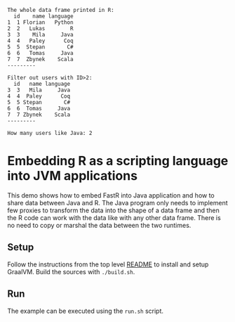 
```shell
The whole data frame printed in R:
  id    name language
1  1 Florian   Python
2  2   Lukas        R
3  3    Mila     Java
4  4   Paley      Coq
5  5  Stepan       C#
6  6   Tomas     Java
7  7  Zbynek    Scala
---------

Filter out users with ID>2:
  id   name language
3  3   Mila     Java
4  4  Paley      Coq
5  5 Stepan       C#
6  6  Tomas     Java
7  7 Zbynek    Scala
---------

How many users like Java: 2
```

# Embedding R as a scripting language into JVM applications

This demo shows how to embed FastR into Java application and how to share data between Java and R. 
The Java program only needs to implement few proxies to transform the data into the shape of a 
data frame and then the R code can work with the data like with any other data frame.
There is no need to copy or marshal the data between the two runtimes.

## Setup

Follow the instructions from the top level [README](../README.md) to install and setup GraalVM.
Build the sources with `./build.sh`.

## Run

The example can be executed using the `run.sh` script.


